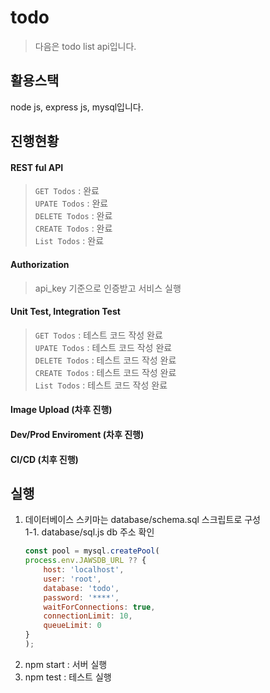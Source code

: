 # todo
> 다음은 todo list api입니다. 

## 활용스택
node js, express js, mysql입니다. 

## 진행현황
#### REST ful API
> ```GET Todos``` : 완료 <br>
> ```UPATE Todos``` : 완료  <br>
> ```DELETE Todos``` : 완료  <br>
> ```CREATE Todos``` : 완료  <br>
> ```List Todos``` : 완료  <br>

#### Authorization
> api_key 기준으로 인증받고 서비스 실행

#### Unit Test, Integration Test
> ```GET Todos``` : 테스트 코드 작성 완료  <br>
> ```UPATE Todos``` : 테스트 코드 작성 완료  <br>
> ```DELETE Todos``` : 테스트 코드 작성 완료  <br>
> ```CREATE Todos``` : 테스트 코드 작성 완료  <br>
> ```List Todos``` : 테스트 코드 작성 완료  <br>

#### Image Upload (차후 진행)
#### Dev/Prod Enviroment (차후 진행)
#### CI/CD (치후 진행)

## 실행
1. 데이터베이스 스키마는 database/schema.sql 스크립트로 구성  <br>
    1-1. database/sql.js db 주소 확인 <br>
    ```js
    const pool = mysql.createPool(
    process.env.JAWSDB_URL ?? {
        host: 'localhost',
        user: 'root',
        database: 'todo',
        password: '****',
        waitForConnections: true,
        connectionLimit: 10,
        queueLimit: 0
    }
    );
    ```
2. npm start : 서버 실행  <br>
3. npm test : 테스트 실행  <br>
